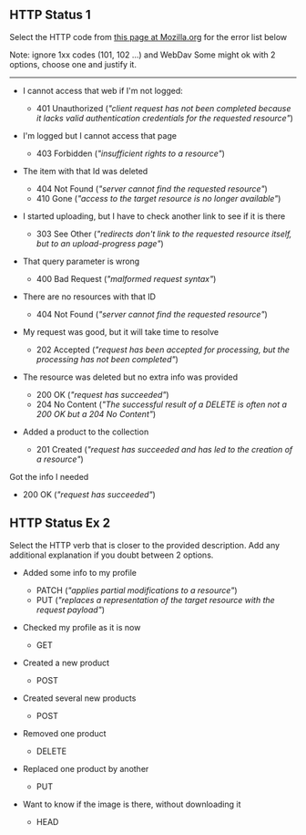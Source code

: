 ##  HTTP Status 1

Select the HTTP code from [this page at Mozilla.org](https://developer.mozilla.org/en-US/docs/Web/HTTP/Status)
for the error list below

Note: ignore 1xx codes (101, 102 ...) and WebDav
Some might ok with 2 options, choose one and justify it.

----

* I cannot access that web if I'm not logged:
  * 401 Unauthorized (_"client request has not been completed because it lacks valid authentication credentials for the requested resource"_)

* I'm logged but I cannot access that page
  * 403 Forbidden (_"insufficient rights to a resource"_)

* The item with that Id was deleted
  * 404 Not Found (_"server cannot find the requested resource"_)
  * 410 Gone (_"access to the target resource is no longer available"_)

* I started uploading, but I have to check another link to see if it is there
  * 303 See Other (_"redirects don't link to the requested resource itself, but to an upload-progress page"_)

* That query parameter is wrong
  * 400 Bad Request (_"malformed request syntax"_)

* There are no resources with that ID
  * 404 Not Found (_"server cannot find the requested resource"_)

* My request was good, but it will take time to resolve
  * 202 Accepted (_"request has been accepted for processing, but the processing has not been completed"_)

* The resource was deleted but no extra info was provided
  * 200 OK (_"request has succeeded"_)
  * 204 No Content (_"The successful result of a DELETE is often not a 200 OK but a 204 No Content"_)

* Added a product to the collection
  * 201 Created (_"request has succeeded and has led to the creation of a resource"_)

Got the info I needed
  * 200 OK (_"request has succeeded"_)



## HTTP Status Ex 2

Select the HTTP verb that is closer to the provided description.
Add any additional explanation if you doubt between 2 options.

* Added some info to my profile
  * PATCH (_"applies partial modifications to a resource"_)
  * PUT (_"replaces a representation of the target resource with the request payload"_)
 
* Checked my profile as it is now
  * GET

* Created a new product
  * POST

* Created several new products
  * POST

* Removed one product
  * DELETE

* Replaced one product by another
  * PUT

* Want to know if the image is there, without downloading it
  * HEAD
